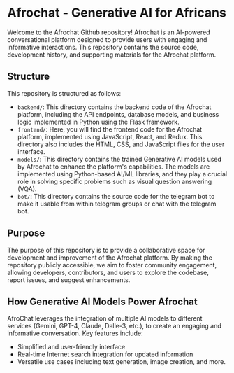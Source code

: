 # Afrochat - Generative AI for Africans

Welcome to the Afrochat Github repository! Afrochat is an AI-powered conversational platform designed to provide users with engaging and informative interactions. This repository contains the source code, development history, and supporting materials for the Afrochat platform. 

## Structure
This repository is structured as follows:
- `backend/`: This directory contains the backend code of the Afrochat platform, including the API endpoints, database models, and business logic implemented in Python using the Flask framework.
- `frontend/`: Here, you will find the frontend code for the Afrochat platform, implemented using JavaScript, React, and Redux. This directory also includes the HTML, CSS, and JavaScript files for the user interface.
- `models/`: This directory contains the trained Generative AI models used by Afrochat to enhance the platform's capabilities. The models are implemented using Python-based AI/ML libraries, and they play a crucial role in solving specific problems such as visual question answering (VQA).
- `bot/`: This directory contains the source code for the telegram bot to make it usable from within telegram groups or chat with the telegram bot.

## Purpose
The purpose of this repository is to provide a collaborative space for development and improvement of the Afrochat platform. By making the repository publicly accessible, we aim to foster community engagement, allowing developers, contributors, and users to explore the codebase, report issues, and suggest enhancements.

## How Generative AI Models Power Afrochat
AfroChat leverages the integration of multiple AI models to different services (Gemini, GPT-4, Claude, Dalle-3, etc.), to create an engaging and informative conversation. Key features include:
- Simplified and user-friendly interface
- Real-time Internet search integration for updated information
- Versatile use cases including text generation, image creation, and more.
